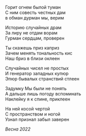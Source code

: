 Горит огнем былой туман  
С ним совесть честных дам  
в обман дурман мы, верим  

Историю случайных драм  
За лиру не отдам ворам  
Гурман сердцам, проверен  

Ты скажешь приз каприз  
Зачем менять тональность кис  
Наш бриз в близи оклеен  

Случайных чисел не простых  
И генератор западных купюр  
Эпюр бывалых странствий стлеен  

Задумку Мы были не понять  
А дальше лишь погоду вспоминать  
Наклейку я к спине, приклеен  

На ней косой чертой  
С пространством и ногой  
Узнал признал забыл заверен  

*Весна 2022*